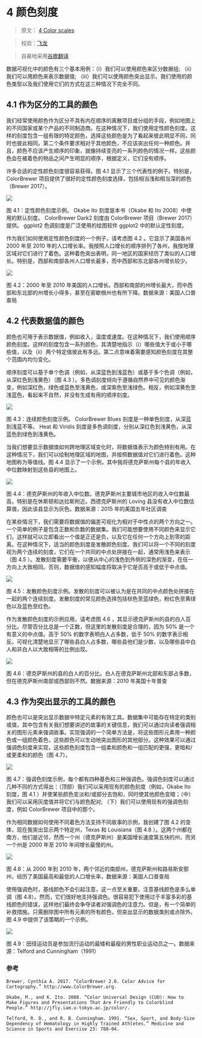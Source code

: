 # 4 颜色刻度

> 原文： [4 Color scales](https://serialmentor.com/dataviz/color-basics.html)

> 校验：[飞龙](https://github.com/wizardforcel)

> 自豪地采用[谷歌翻译](https://translate.google.cn/)

数据可视化中的颜色有三个基本用例：（i）我们可以使用颜色来区分数据组; （ii）我们可以用颜色来表示数据值; （iii）我们可以使用颜色突出显示。我们使用的颜色类型以及我们使用它们的方式在这三种情况下完全不同。

## 4.1 作为区分的工具的颜色

我们经常使用颜色作为区分不具有内在顺序的离散项目或分组的手段，例如地图上的不同国家或某个产品的不同制造商。在这种情况下，我们使用定性颜色刻度。这样的刻度包含一组有限的特定颜色，选择这些颜色是为了看起来彼此明显不同，同时也彼此相同。第二个条件要求相对于其他颜色，不应该突出任何一种颜色。并且，颜色不应该产生顺序的印象，就像持续变亮的一系列颜色的情况一样。这些颜色会在被着色的物品之间产生明显的顺序，根据定义，它们没有顺序。

许多合适的定性颜色刻度很容易获得。图 4.1 显示了三个代表性的例子。特别是，ColorBrewer 项目提供了很好的定性颜色刻度选择，包括相当浅和相当深的颜色（Brewer 2017）。

![](img/efc2c35dd1260f2a6581cb1ea13e276d.jpg)

图 4.1：定性颜色刻度示例。 Okabe Ito 刻度是本书（Okabe 和 Ito 2008）中使用的默认刻度。 ColorBrewer Dark2 刻度由 ColorBrewer 项目（Brewer 2017）提供。 ggplot2 色调刻度是广泛使用的绘图软件 ggplot2 中的默认定性刻度。

作为我们如何使用定性颜色刻度的一个例子，请考虑图 4.2 。它显示了美国各州 2000 年至 2010 年的人口增长率。我按照人口增长的顺序排列了各州，我按地理区域对它们进行了着色。这种着色突出表明，同一地区的国家经历了类似的人口增长。特别是，西部和南部各州人口增长最多，而中西部和东北部各州增长较少。

![](img/e9fb4cfa9f3b379f7e32de170137cef3.jpg)

图 4.2：2000 年至 2010 年美国的人口增长。西部和南部的州增长最大，而中西部和东北部的州增长小得多，甚至在密歇根州也有所下降。数据来源：美国人口普查局

## 4.2 代表数据值的颜色

颜色也可用于表示数据值，例如收入，温度或速度。在这种情况下，我们使用顺序颜色刻度。这样的刻度包含一系列颜色，其清楚地指示（i）哪些值大于或小于哪些值，以及（ii）两个特定值彼此有多远。第二点意味着需要感知颜色刻度在其整个范围内均匀变化。

顺序刻度可以基于单个色调（例如，从深蓝色到浅蓝色）或基于多个色调（例如，从深红色到浅黄色）（图 4.3 ）。多色调刻度倾向于遵循自然界中可见的颜色渐变，例如深红色，绿色或蓝色至浅黄色，或深紫色至浅绿色。相反，例如深黄色至浅蓝色，看起来不自然，并没有生成有用的顺序刻度。

![](img/e9885ad9647bc799bd2d8d65e1abb3e6.jpg)

图 4.3：连续颜色刻度示例。 ColorBrewer Blues 刻度是一种单色刻度，从深蓝到浅蓝不等。 Heat 和 Viridis 刻度是多色调刻度，分别从深红色到浅黄色，从深蓝色到绿色到浅黄色。

当我们想要显示数据值如何跨地理区域变化时，将数据值表示为颜色特别有用。在这种情况下，我们可以绘制地理区域的地图，并按照数据值对它们进行着色。这种地图称为等值线。图 4.4 显示了一个示例，其中我将德克萨斯州每个县的年收入中位数映射到这些县的地图上。

![](img/a3e525a9682ffe2d8a33b0d18cc87cd6.jpg)

图 4.4：德克萨斯州的年收入中位数。德克萨斯州主要城市地区的收入中位数最高，特别是在休斯顿和达拉斯附近。西德克萨斯州的 Loving 县没有收入中位数估算值，因此该县显示为灰色。数据来源：2015 年的美国五年社区调查

在某些情况下，我们需要将数据值的偏差可视化为相对于中性点的两个方向之一。一个简单的例子是包含正数和负数的数据集。我们可能想要使用不同颜色来显示它们，这样就可以立即看出一个值是正还是负，以及它在任何一个方向上到零的距离。在这种情况下，适当的颜色刻度是发散颜色刻度。我们可以将一个不同的刻度视为两个连续的刻度，它们在一个共同的中点处拼接在一起，通常用浅色来表示（图 4.5 ）。发散刻度需要平衡，以便从中心的浅色到外侧的深色的渐变，在任一方向上大致相同。否则，数据值的感知幅度将取决于它是否高于或低于中点值。

![](img/6fcaf2c295d2c72919ec740c068d358a.jpg)

图 4.5：发散颜色刻度示例。发散的刻度可以被认为是在共同的中点颜色处拼接在一起的两个连续刻度。发散刻度的常见颜色选择包括棕色至蓝绿色，粉红色至黄绿色以及蓝色至红色。

作为发散颜色刻度的示例应用，请考虑图 4.6 ，其显示德克萨斯州的县的白人百分比。尽管百分比总是一个正数，但这里的发散刻度是合理的，因为 50% 是一个有意义的中点值。高于 50% 的数字表明白人占多数，低于 50% 的数字表示相反。可视化清楚地显示了哪些县白人占多数，哪些县他们是少数，以及哪些县中白人和非白人以大致相等的比例出现。

![](img/3213708ae7105d0438dafba70dae6f1f.jpg)

图 4.6：德克萨斯州的县的白人的百分比。白人在德克萨斯州北部和东部占多数，但在德克萨斯州南部或西部则不然。数据来源：2010 年美国十年普查

## 4.3 作为突出显示的工具的颜色

颜色也可以是突出显示数据中特定元素的有效工具。数据集中可能存在特定的类别或值，其中包含有关我们想要讲述的故事的关键信息，我们可以通过向读者强调相关的图形元素来强调故事。实现强调的一个简单方法是，将这些图形元素用一种颜色或一组颜色着色，这些颜色可以生动地突出图形的其他部分。这种效果可以通过强调色刻度来实现，这些颜色刻度包含一组柔和颜色和一组匹配的更强，更暗和/或更柔和的颜色（图 4.7）。

![](img/4fd912502ba748a4c10a1a57629101a1.jpg)

图 4.7：强调色刻度示例，每个都有四种基色和三种强调色。强调色刻度可以通过几种不同的方式得出：（顶部）我们可以采用现有的颜色刻度（例如，Okabe Ito 刻度，图 4.1 ）并使某些颜色变淡和/或部分去饱和，同时使其他颜色变暗；（中）我们可以采用灰度值并将它们与颜色配对; （下）我们可以使用现有的强调色刻度，例如 ColorBrewer 项目中的那个。

作为相同数据如何使用不同着色方法支持不同故事的示例，我创建了图 4.2 的变体，现在我突出显示两个特定州，Texas 和 Louisiana（图 4.8 ）。这两个州都在南方，他们是近邻，然而一个州（德克萨斯州）是美国增长速度第五快的州，而另一个州是 2000 年至 2010 年间增长最慢的州。

![](img/45232d53e3a9a1d26c1fc841bc8b4120.jpg)

图 4.8：从 2000 年到 2010 年，两个邻近的南部州，德克萨斯州和路易斯安那州，经历了美国最高和最低的人口增长率，数据来源：美国人口普查局

使用强调色时，基线颜色不会引起注意，这一点至关重要。注意基线颜色是多么单调（图 4.8）。然而，它们很好地支持强调色。很容易犯下使用过于丰富多彩的基线颜色的错误，这样他们最终会争夺读者对强调色的注意力。但是，有一个简单的补救措施。只需删除图中所有元素的所有颜色，但突出显示的数据类别或点除外。图 4.9 中提供了该策略的一个示例。

![](img/80436271857bdcccb255bd07019dd045.jpg)

图 4.9：田径运动员是参加流行运动的最矮和最瘦的男性职业运动员之一。数据来源：Telford and Cunningham（1991）

### 参考

```
Brewer, Cynthia A. 2017. “ColorBrewer 2.0. Color Advice for Cartography.” http://www.ColorBrewer.org.

Okabe, M., and K. Ito. 2008. “Color Universal Design (CUD): How to Make Figures and Presentations That Are Friendly to Colorblind People.” http://jfly.iam.u-tokyo.ac.jp/color/.

Telford, R. D., and R. B. Cunningham. 1991. “Sex, Sport, and Body-Size Dependency of Hematology in Highly Trained Athletes.” Medicine and Science in Sports and Exercise 23: 788–94.
```